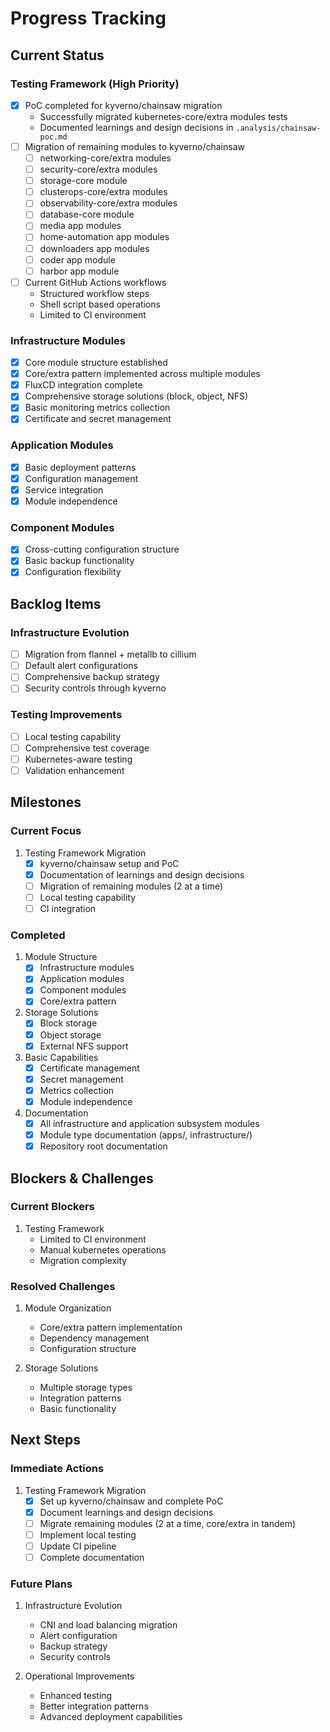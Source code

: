 # Progress Tracking

## Current Status

### Testing Framework (High Priority)

- [x] PoC completed for kyverno/chainsaw migration
  - Successfully migrated kubernetes-core/extra modules tests
  - Documented learnings and design decisions in `.analysis/chainsaw-poc.md`
- [ ] Migration of remaining modules to kyverno/chainsaw
  - [ ] networking-core/extra modules
  - [ ] security-core/extra modules
  - [ ] storage-core module
  - [ ] clusterops-core/extra modules
  - [ ] observability-core/extra modules
  - [ ] database-core module
  - [ ] media app modules
  - [ ] home-automation app modules
  - [ ] downloaders app modules
  - [ ] coder app module
  - [ ] harbor app module
- [ ] Current GitHub Actions workflows
  - Structured workflow steps
  - Shell script based operations
  - Limited to CI environment

### Infrastructure Modules

- [x] Core module structure established
- [x] Core/extra pattern implemented across multiple modules
- [x] FluxCD integration complete
- [x] Comprehensive storage solutions (block, object, NFS)
- [x] Basic monitoring metrics collection
- [x] Certificate and secret management

### Application Modules

- [x] Basic deployment patterns
- [x] Configuration management
- [x] Service integration
- [x] Module independence

### Component Modules

- [x] Cross-cutting configuration structure
- [x] Basic backup functionality
- [x] Configuration flexibility

## Backlog Items

### Infrastructure Evolution

- [ ] Migration from flannel + metallb to cillium
- [ ] Default alert configurations
- [ ] Comprehensive backup strategy
- [ ] Security controls through kyverno

### Testing Improvements

- [ ] Local testing capability
- [ ] Comprehensive test coverage
- [ ] Kubernetes-aware testing
- [ ] Validation enhancement

## Milestones

### Current Focus

1. Testing Framework Migration
   - [x] kyverno/chainsaw setup and PoC
   - [x] Documentation of learnings and design decisions
   - [ ] Migration of remaining modules (2 at a time)
   - [ ] Local testing capability
   - [ ] CI integration

### Completed

1. Module Structure
   - [x] Infrastructure modules
   - [x] Application modules
   - [x] Component modules
   - [x] Core/extra pattern

2. Storage Solutions
   - [x] Block storage
   - [x] Object storage
   - [x] External NFS support

3. Basic Capabilities
   - [x] Certificate management
   - [x] Secret management
   - [x] Metrics collection
   - [x] Module independence

4. Documentation
   - [x] All infrastructure and application subsystem modules
   - [x] Module type documentation (apps/, infrastructure/)
   - [x] Repository root documentation

## Blockers & Challenges

### Current Blockers

1. Testing Framework
   - Limited to CI environment
   - Manual kubernetes operations
   - Migration complexity

### Resolved Challenges

1. Module Organization
   - Core/extra pattern implementation
   - Dependency management
   - Configuration structure

2. Storage Solutions
   - Multiple storage types
   - Integration patterns
   - Basic functionality

## Next Steps

### Immediate Actions

1. Testing Framework Migration
   - [x] Set up kyverno/chainsaw and complete PoC
   - [x] Document learnings and design decisions
   - [ ] Migrate remaining modules (2 at a time, core/extra in tandem)
   - [ ] Implement local testing
   - [ ] Update CI pipeline
   - [ ] Complete documentation

### Future Plans

1. Infrastructure Evolution
   - CNI and load balancing migration
   - Alert configuration
   - Backup strategy
   - Security controls

2. Operational Improvements
   - Enhanced testing
   - Better integration patterns
   - Advanced deployment capabilities
